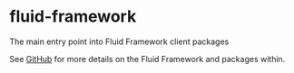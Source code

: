 # fluid-framework

The main entry point into Fluid Framework client packages

See [GitHub](https://github.com/microsoft/FluidFramework) for more details on the Fluid Framework and packages within.
